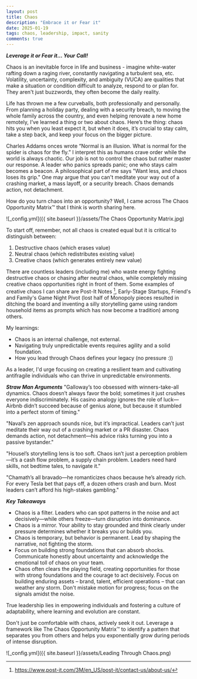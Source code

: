 ```yaml
---
layout: post
title: Chaos
description: "Embrace it or Fear it"
date: 2025-01-19
tags: chaos, leadership, impact, sanity
comments: true
---
```


***Leverage it or Fear it... Your Call!***

Chaos is an inevitable force in life and business - imagine white-water rafting down a raging river, constantly navigating a turbulent sea, etc. Volatility, uncertainty, complexity, and ambiguity (VUCA) are qualities that make a situation or condition difficult to analyze, respond to or plan for. They aren't just buzzwords, they often become the daily reality.

Life has thrown me a few curveballs, both professionally and personally. From planning a holiday party, dealing with a security breach, to moving the whole family across the country, and even helping renovate a new home remotely, I’ve learned a thing or two about chaos. Here’s the thing: chaos hits you when you least expect it, but when it does, it’s crucial to stay calm, take a step back, and keep your focus on the bigger picture.

Charles Addams onces wrote “Normal is an illusion. What is normal for the spider is chaos for the fly.” I interpret this as humans crave order while the world is always chaotic. Our job is not to control the chaos but rather master our response. A leader who panics spreads panic; one who stays calm becomes a beacon. A philosophical part of me says "Want less, and chaos loses its grip." One may argue that you can't meditate your way out of a crashing market, a mass layoff, or a security breach. Chaos demands action, not detachment.

How do you turn chaos into an opportunity? Well, I came across The Chaos Opportunity Matrix™ that I think is worth sharing here. 

![_config.yml]({{ site.baseurl }}/assets/The Chaos Opportunity Matrix.jpg)

To start off, remember, not all chaos is created equal but it is critical to distinguish between:
1. Destructive chaos (which erases value)
2. Neutral chaos (which redistributes existing value)
3. Creative chaos (which generates entirely new value)

There are countless leaders (including me) who waste energy fighting destructive chaos or chasing after neutral chaos, while completely missing creative chaos opportunities right in front of them. Some examples of creative chaos I can share are Post-It Notes [^1], Early-Stage Startups, Friend's and Family's Game Night Pivot (lost half of Monopoly pieces resulted in ditching the board and inventing a silly storytelling game using random household items as prompts which has now become a tradition) among others.

My learnings:
- Chaos is an internal challenge, not external.
- Navigating truly unpredictable events requires agility and a solid foundation.
- How you lead through Chaos defines your legacy (no pressure :))

As a leader, I'd urge focusing on creating a resilient team and cultivating antifragile individuals who can thrive in unpredictable environments.

***Straw Man Arguments***
"Galloway’s too obsessed with winners-take-all dynamics. Chaos doesn’t always favor the bold; sometimes it just crushes everyone indiscriminately. His casino analogy ignores the role of luck—Airbnb didn’t succeed because of genius alone, but because it stumbled into a perfect storm of timing."


"Naval’s zen approach sounds nice, but it’s impractical. Leaders can’t just meditate their way out of a crashing market or a PR disaster. Chaos demands action, not detachment—his advice risks turning you into a passive bystander."


"Housel’s storytelling lens is too soft. Chaos isn’t just a perception problem—it’s a cash flow problem, a supply chain problem. Leaders need hard skills, not bedtime tales, to navigate it."


"Chamath’s all bravado—he romanticizes chaos because he’s already rich. For every Tesla bet that pays off, a dozen others crash and burn. Most leaders can’t afford his high-stakes gambling."


***Key Takeaways***
- Chaos is a filter. Leaders who can spot patterns in the noise and act decisively—while others freeze—turn disruption into dominance.
- Chaos is a mirror. Your ability to stay grounded and think clearly under pressure determines whether it breaks you or builds you.
- Chaos is temporary, but behavior is permanent. Lead by shaping the narrative, not fighting the storm.
- Focus on building strong foundations that can absorb shocks. Communicate honestly about uncertainty and acknowledge the emotional toll of chaos on your team.
- Chaos often clears the playing field, creating opportunities for those with strong foundations and the courage to act decisively. Focus on building enduring assets – brand, talent, efficient operations – that can weather any storm. Don't mistake motion for progress; focus on the signals amidst the noise.

True leadership lies in empowering individuals and fostering a culture of adaptability, where learning and evolution are constant.

Don't just be comfortable with chaos, actively seek it out. Leverage a framework like The Chaos Opportunity Matrix™ to identify a pattern that separates you from others and helps you exponentially grow during periods of intense disruption.

![_config.yml]({{ site.baseurl }}/assets/Leading Through Chaos.png)

[^1]: https://www.post-it.com/3M/en_US/post-it/contact-us/about-us/
